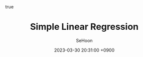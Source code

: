 ---
title: Simple Linear Regression
author: SeHoon
date: 2023-03-30 20:31:00 +0900
categories: [Machine Learning, Introduction]
tags: [machine learning, python]
math: true
mermaid: true
---